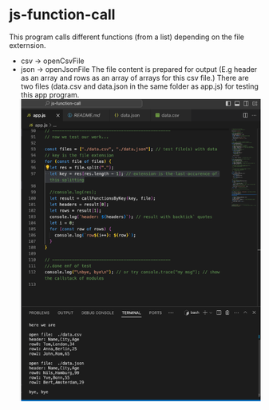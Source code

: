# js-function-call

This program calls different functions (from a list) depending on the file externsion.

- csv -> openCsvFile
- json -> openJsonFile
  The file content is prepared for output (E.g header as an array and rows as an array of arrays for this csv file.)
  There are two files (data.csv and data.json in the same folder as app.js) for testing this app program.
  ![image](./screenshot-vscode-terminal.png "VS code and terminal")


